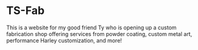 # TS-Fab
This is a website for my good friend Ty who is opening up a custom fabrication shop offering services from powder coating, custom metal art, performance Harley customization, and more!

